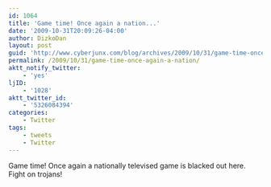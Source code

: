 ```yaml
---
id: 1064
title: 'Game time! Once again a nation...'
date: '2009-10-31T20:09:26-04:00'
author: DizkoDan
layout: post
guid: 'http://www.cyberjunx.com/blog/archives/2009/10/31/game-time-once-again-a-nation/'
permalink: /2009/10/31/game-time-once-again-a-nation/
aktt_notify_twitter:
    - 'yes'
ljID:
    - '1028'
aktt_twitter_id:
    - '5326084394'
categories:
    - Twitter
tags:
    - tweets
    - Twitter
---
```


Game time! Once again a nationally televised game is blacked out here. Fight on trojans!